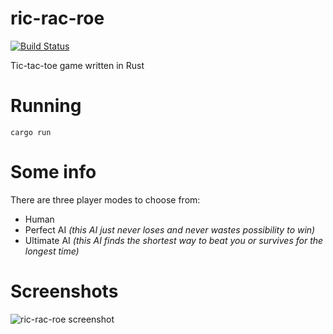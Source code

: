 # ric-rac-roe
[![Build Status](https://travis-ci.org/mvlabat/ric-rac-roe.svg?branch=master)](https://travis-ci.org/mvlabat/ric-rac-roe)

Tic-tac-toe game written in Rust

# Running
```
cargo run
```

# Some info
There are three player modes to choose from:
- Human
- Perfect AI *(this AI just never loses and never wastes possibility to win)*
- Ultimate AI *(this AI finds the shortest way to beat you or survives for the longest time)*

# Screenshots
![ric-rac-roe screenshot](https://i.imgsafe.org/2e508d568b.png)
